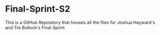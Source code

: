 # Final-Sprint-S2
This is a GitHub Repository that houses all the files for Joshua Hayward's and Tre Bullock's Final Sprint 
